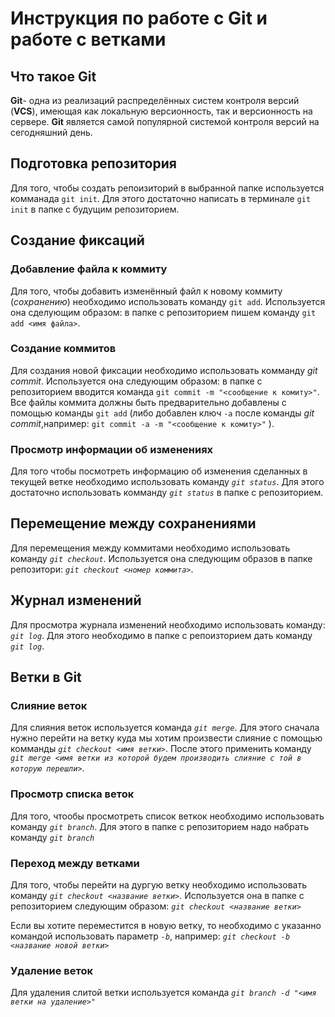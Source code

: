 # Инструкция по работе с Git и работе с ветками

## Что такое Git

**Git**- одна из реализаций распределённых систем контроля версий (**VCS**), имеющая как локальную версионность, так и версионность на сервере. **Git** является самой популярной системой контроля версий на сегодняшний день.  

## Подготовка репозитория

Для того, чтобы создать репоизиторий в выбранной папке используется комманада `git init`.
Для этого достаточно написать в терминале `git init` в папке с будущим репозиторием.

## Создание фиксаций

### Добавление файла к коммиту

Для того, чтобы добавить изменённый файл к новому коммиту (*сохранению*) необходимо использовать команду `git add`. Используется она сделующим образом: в папке с репозиторием пишем команду `git add <имя файла>`. 

### Создание коммитов

Для создания новой фиксации необходимо использовать комманду *git commit*. Используется она следующим образом: в папке с репозиторием вводится команда `git commit -m "<сообщение к комиту>"`. Все файлы коммита должны быть предварительно добавлены с помощью команды `git add` (либо добавлен ключ `-a` после команды *git commit*,например: `git commit -a -m "<сообщение к комиту>"` ).


### Просмотр информации об изменениях

Для того чтобы посмотреть информацию об изменения сделанных в текущей ветке необходимо использовать команду *`git status`*. Для этого достаточно использовать комманду *`git status`* в папке с репозиторием.

## Перемещение между сохранениями

Для перемещения между коммитами необходимо использовать команду *`git checkout`*. Используется она следующим образов в папке репозитори: *`git checkout <номер коммита>`*.

## Журнал изменений

Для просмотра журнала изменений необходимо использовать команду: *`git log`*. Для этого необходимо в папке с репоизторием дать команду *`git log`*.

## Ветки в Git

### Слияние веток

Для слияния веток используется команда *`git merge`*. Для этого сначала нужно перейти на ветку куда мы хотим произвести слияние с помощью комманды *`git checkout <имя ветки>`*. После этого применить команду *`git merge <имя ветки из которой будем производить слияние с той в которую перешли>`*.

### Просмотр списка веток

Для того, чтообы просмотреть список веткок необходимо использовать команду *`git branch`*. Для этого в папке с репозиторием надо набрать команду *`git branch`*

### Переход между ветками
  
Для того, чтобы перейти на дургую ветку необходимо использовать команду *`git checkout <название ветки>`*. Используется она в папке с репозиторием следующим образом: *`git checkout <название ветки>`*

Если вы хотите переместится в новую ветку, то необходимо с указанно командой использовать параметр *`-b`*, например: _`git checkout -b <название новой ветки>`_ 

### Удаление веток

Для удаления слитой ветки используется команда *`git branch -d "<имя ветки на удаление>"`*